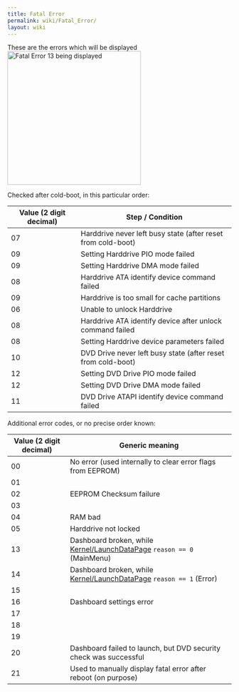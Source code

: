 ```yaml
---
title: Fatal Error
permalink: wiki/Fatal_Error/
layout: wiki
---
```


These are the errors which will be displayed
<img src="Fatal_Error_13.png" title="fig:Fatal Error 13 being displayed" alt="Fatal Error 13 being displayed" width="300" />

Checked after cold-boot, in this particular order:

| Value (2 digit decimal) | Step / Condition                                             |
|-------------------------|--------------------------------------------------------------|
| 07                      | Harddrive never left busy state (after reset from cold-boot) |
| 09                      | Setting Harddrive PIO mode failed                            |
| 09                      | Setting Harddrive DMA mode failed                            |
| 08                      | Harddrive ATA identify device command failed                 |
| 09                      | Harddrive is too small for cache partitions                  |
| 06                      | Unable to unlock Harddrive                                   |
| 08                      | Harddrive ATA identify device after unlock command failed    |
| 08                      | Setting Harddrive device parameters failed                   |
| 10                      | DVD Drive never left busy state (after reset from cold-boot) |
| 12                      | Setting DVD Drive PIO mode failed                            |
| 12                      | Setting DVD Drive DMA mode failed                            |
| 11                      | DVD Drive ATAPI identify device command failed               |

Additional error codes, or no precise order known:

| Value (2 digit decimal) | Generic meaning                                                                                            |
|-------------------------|------------------------------------------------------------------------------------------------------------|
| 00                      | No error (used internally to clear error flags from EEPROM)                                                |
| 01                      |                                                                                                            |
| 02                      | EEPROM Checksum failure                                                                                    |
| 03                      |                                                                                                            |
| 04                      | RAM bad                                                                                                    |
| 05                      | Harddrive not locked                                                                                       |
| 13                      | Dashboard broken, while [Kernel/LaunchDataPage](/wiki/Kernel/LaunchDataPage "wikilink") `reason == 0` (MainMenu) |
| 14                      | Dashboard broken, while [Kernel/LaunchDataPage](/wiki/Kernel/LaunchDataPage "wikilink") `reason == 1` (Error)    |
| 15                      |                                                                                                            |
| 16                      | Dashboard settings error                                                                                   |
| 17                      |                                                                                                            |
| 18                      |                                                                                                            |
| 19                      |                                                                                                            |
| 20                      | Dashboard failed to launch, but DVD security check was successful                                          |
| 21                      | Used to manually display fatal error after reboot (on purpose)                                             |



